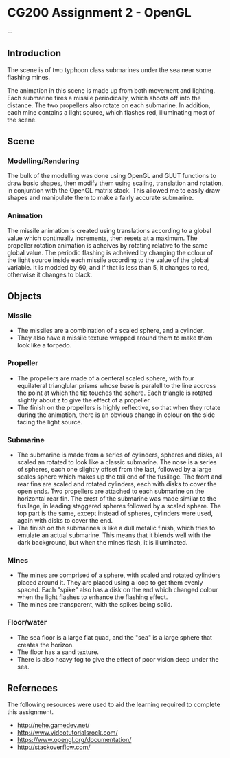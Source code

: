 # CG200 Assignment 2 - OpenGL
--
## Introduction
The scene is of two typhoon class submarines under the sea near some flashing mines.

The animation in this scene is made up from both movement and lighting. Each submarine fires a missile periodically, which shoots off into the distance.
The two propellers also rotate on each submarine.
In addition, each mine contains a light source, which flashes red, illuminating most of the scene. 

## Scene

### Modelling/Rendering

The bulk of the modelling was done using OpenGL and GLUT functions to draw basic shapes, then modify them using scaling, translation and rotation, in conjuntion with the OpenGL matrix stack. This allowed me to easily draw shapes and manipulate them to make a fairly accurate submarine.

### Animation
The missile animation is created using translations according to a global value which continually increments, then resets at a maximum. The propeller rotation animation is acheives by rotating relative to the same global value.
The periodic flashing is acheived by changing the colour of the light source inside each missile according to the value of the global variable. It is modded by 60, and if that is less than 5, it changes to red, otherwise it changes to black.
## Objects
### Missile

 * The missiles are a combination of a scaled sphere, and a cylinder.
 * They also have a missile texture wrapped around them to make them look like a torpedo.

### Propeller

 * The propellers are made of a centeral scaled sphere, with four equilateral trianglular prisms whose base is paralell to the line accross the point at which the tip touches the sphere. Each triangle is rotated slightly about z to give the effect of a propeller.
 * The finish on the propellers is highly reflective, so that when they rotate during the animation, there is an obvious change in colour on the side facing the light source.

### Submarine

 * The submarine is made from a series of cylinders, spheres and disks, all scaled an rotated to look like a classic submarine. The nose is a series of spheres, each one slightly offset from the last, followed by a large scales sphere which makes up the tail end of the fusilage. The front and rear fins are scaled and rotated cylinders, each with disks to cover the open ends. Two propellers are attached to each submarine on the horizontal rear fin. The crest of the submarine was made similar to the fusilage, in leading staggered spheres followed by a scaled sphere. The top part is the same, except instead of spheres, cylinders were used, again with disks to cover the end.
 * The finish on the submarines is like a dull metalic finish, which tries to emulate an actual submarine. This means that it blends well with the dark background, but when the mines flash, it is illuminated.

### Mines

* The mines are comprised of a sphere, with scaled and rotated cylinders placed around it. They are placed using a loop to get them evenly spaced. Each "spike" also has a disk on the end which changed colour when the light flashes to enhance the flashing effect.
* The mines are transparent, with the spikes being solid.

### Floor/water
 * The sea floor is a large flat quad, and the "sea" is a large sphere that creates the horizon.
 * The floor has a sand texture.
 * There is also heavy fog to give the effect of poor vision deep under the sea.

## Referneces
The following resources were used to aid the learning required to complete this assignment.

 * http://nehe.gamedev.net/
 * http://www.videotutorialsrock.com/
 * https://www.opengl.org/documentation/
 * http://stackoverflow.com/